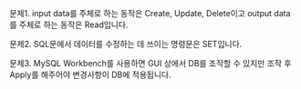 ﻿문제1. input data를 주체로 하는 동작은 Create, Update, Delete이고 output data를 주체로 하는 동작은 Read입니다.

문제2. SQL문에서 데이터를 수정하는 데 쓰이는 명령문은 SET입니다.

문제3. MySQL Workbench를 사용하면 GUI 상에서 DB를 조작할 수 있지만 조작 후 Apply를 해주어야 변경사항이 DB에 적용됩니다.
